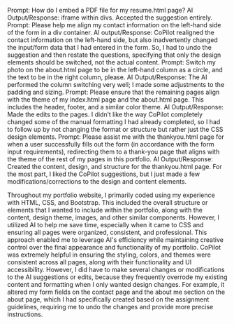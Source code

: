 Prompt: How do I embed a PDF file for my resume.html page? 
AI Output/Response: iframe within divs. Accepted the suggestion entirely.  
Prompt: Please help me align my contact information on the left-hand side of the form in a div container.
AI output/Response: CoPilot realigned the contact information on the left-hand side, but also inadvertently changed the input/form data that I had entered in the form. So, I had to undo the suggestion and then restate the questions, specifying that only the design elements should be switched, not the actual content. 
Prompt: Switch my photo on the about.html page to be in the left-hand column as a circle, and the text to be in the right column, please. 
AI Output/Response: The AI performed the column switching very well; I made some adjustments to the padding and sizing. 
Prompt: Please ensure that the remaining pages align with the theme of my index.html page and the about.html page. This includes the header, footer, and a similar color theme. 
AI Output/Response: Made the edits to the pages. I didn’t like the way CoPilot completely changed some of the manual formatting I had already completed, so I had to follow up by not changing the format or structure but rather just the CSS design elements. 
Prompt: Please assist me with the thankyou.html page for when a user successfully fills out the form (in accordance with the form input requirements), redirecting them to a thank-you page that aligns with the theme of the rest of my pages in this portfolio. 
AI Output/Response: Created the content, design, and structure for the thankyou.html page. For the most part, I liked the CoPilot suggestions, but I just made a few modifications/corrections to the design and content elements. 


Throughout my portfolio website, I primarily coded using my experience with HTML, CSS, and Bootstrap. This included the overall structure or elements that I wanted to include within the portfolio, along with the content, design theme, images, and other similar components. However, I utilized AI to help me save time, especially when it came to CSS and ensuring all pages were organized, consistent, and professional. This approach enabled me to leverage AI's efficiency while maintaining creative control over the final appearance and functionality of my portfolio. CoPilot was extremely helpful in ensuring the styling, colors, and themes were consistent across all pages, along with their functionality and UI accessibility. However, I did have to make several changes or modifications to the AI suggestions or edits, because they frequently overrode my existing content and formatting when I only wanted design changes. For example, it altered my form fields on the contact page and the about me section on the about page, which I had specifically created based on the assignment guidelines, requiring me to undo the changes and provide more precise instructions. 
